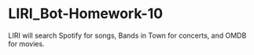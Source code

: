 # LIRI_Bot-Homework-10
LIRI will search Spotify for songs, Bands in Town for concerts, and OMDB for movies.
